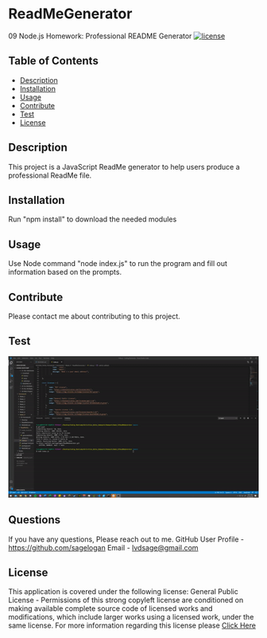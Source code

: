 # ReadMeGenerator
09 Node.js Homework: Professional README Generator
  [![license](undefined)](undefined)
  ## Table of Contents 
  * [Description](#description)
  * [Installation](#installation)
  * [Usage](#usage)
  * [Contribute](#contribute)
  * [Test](#test)
  * [License](#license)
  ## Description 
  This project is a JavaScript ReadMe generator to help users produce a professional ReadMe file.
  ## Installation
  Run "npm install" to download the needed modules
  ## Usage 
  Use Node command "node index.js" to run the program and fill out information based on the prompts. 
  ## Contribute
  Please contact me about contributing to this project. 
  ## Test
  ![Screenshot](demo.gif)
  ## Questions
  If you have any questions, Please reach out to me.
  GitHub User Profile - https://github.com/sagelogan
  Email - lvdsage@gmail.com
  ## License
  This application is covered under the following license: General Public License - Permissions of this strong copyleft license are conditioned on making available complete source code of licensed works and modifications, which include larger works using a licensed work, under the same license. For more information regarding this license please [Click Here](undefined)
